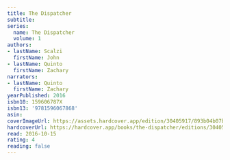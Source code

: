```yaml
---
title: The Dispatcher
subtitle:
series:
  name: The Dispatcher
  volume: 1
authors:
- lastName: Scalzi
  firstName: John
- lastName: Quinto
  firstName: Zachary
narrators:
- lastName: Quinto
  firstName: Zachary
yearPublished: 2016
isbn10: 159606787X
isbn13: '9781596067868'
asin:
coverImageUrl: https://assets.hardcover.app/edition/30405917/893b04b07b8d36ea7e4b25743d8ee56cc8972746.jpeg
hardcoverUrl: https://hardcover.app/books/the-dispatcher/editions/30405917
read: 2016-10-15
rating: 4
reading: false
---
```

